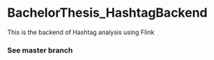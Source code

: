 # BachelorThesis_HashtagBackend
This is the backend of Hashtag analysis using Flink
### See master branch
